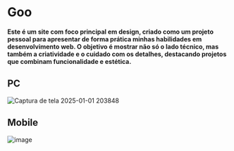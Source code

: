 # Goo 
**Este é um site com foco principal em design, criado como um projeto pessoal para apresentar de forma prática minhas habilidades em desenvolvimento web. O objetivo é mostrar não só o lado técnico, mas também a criatividade e o cuidado com os detalhes, destacando projetos que combinam funcionalidade e estética.**

## PC
![Captura de tela 2025-01-01 203848](https://github.com/user-attachments/assets/a40d8bc1-1ef9-4a62-b985-5aa09285df75)


## Mobile 
![image](https://github.com/user-attachments/assets/dc0626bc-9154-4835-b455-4a48b8a67b6e)
